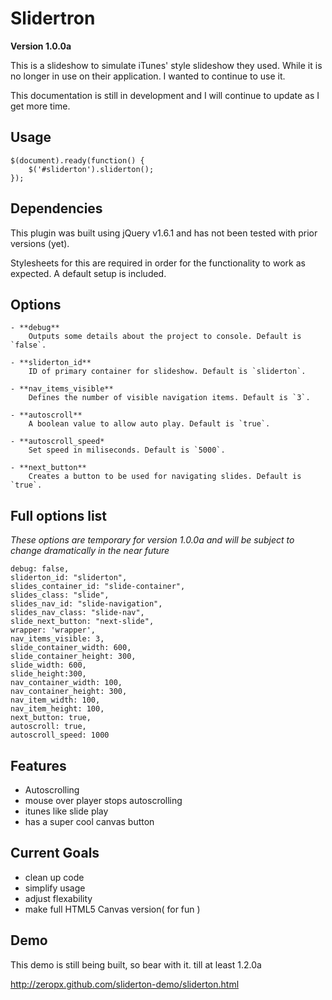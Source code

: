 # Slidertron

**Version 1.0.0a**


This is a slideshow to simulate iTunes' style slideshow they used. While it is no longer in use on their application. I wanted to continue to use it.

This documentation is still in development and I will continue to update as I get more time. 

## Usage

    $(document).ready(function() {
        $('#sliderton').sliderton();
    });

## Dependencies 

This plugin was built using jQuery v1.6.1 and has not been tested with prior versions (yet).

Stylesheets for this are required in order for the functionality to work as expected. A default setup is included.

## Options

    - **debug**
        Outputs some details about the project to console. Default is `false`.
        
    - **sliderton_id**
        ID of primary container for slideshow. Default is `sliderton`.
        
    - **nav_items_visible**
        Defines the number of visible navigation items. Default is `3`.
        
    - **autoscroll**
        A boolean value to allow auto play. Default is `true`.
        
    - **autoscroll_speed*
        Set speed in miliseconds. Default is `5000`.
        
    - **next_button**
        Creates a button to be used for navigating slides. Default is `true`.
        
## Full options list

*These options are temporary for version 1.0.0a and will be subject to change dramatically in the near future*

    debug: false,
    sliderton_id: "sliderton",
    slides_container_id: "slide-container",
    slides_class: "slide",
    slides_nav_id: "slide-navigation",
    slides_nav_class: "slide-nav",
    slide_next_button: "next-slide",
    wrapper: 'wrapper',
    nav_items_visible: 3,
    slide_container_width: 600,
    slide_container_height: 300,
    slide_width: 600,
    slide_height:300,
    nav_container_width: 100,
    nav_container_height: 300,
    nav_item_width: 100,
    nav_item_height: 100,
    next_button: true,
    autoscroll: true,
    autoscroll_speed: 1000

## Features

* Autoscrolling
* mouse over player stops autoscrolling
* itunes like slide play
* has a super cool canvas button

## Current Goals

* clean up code
* simplify usage
* adjust flexability
* make full HTML5 Canvas version( for fun )

## Demo

This demo is still being built, so bear with it. till at least 1.2.0a

http://zeropx.github.com/sliderton-demo/sliderton.html

